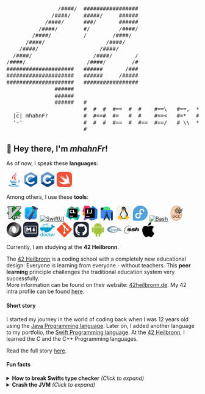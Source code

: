 <pre style="line-height:125%">
                /####/  #################                                      
              /####/    #####/     ######                                      
            /####/      ###/       ######                                      
          /####/        #/         /####/                                      
        /####/          /        /####/                                        
      /####/                   /####/                                          
    /####/                   /####/                                            
  /####/                   /####/       /                                      
/####/                   /####/        /#                                      
#####################   ######       /###                                      
#####################   ######     /#####                                      
#####################   #################                                      
               ######                                                          
               ######                                                          
               ######   #                                                      
   _                    #  #  #  #==  #  #    #==\   #==,  *==*  #\\  #  #\\  #
  |c| mhahnFr           #  #==#  #=   #  #    #==<   #=*   #  #  # \\ #  # \\ #
  '-'                   #  #  #  #==  #  #==  #==/   # \\  *==*  #  \\#  #  \\#
                        #                                                      
</pre>

## 👋 Hey there, I'm *mhahnFr*!
As of now, I speak these **languages**:
<p align="left">
<a href="https://en.wikipedia.org/wiki/Java_(programming_language)" target="_blank" title="Java">  <img src="https://raw.githubusercontent.com/devicons/devicon/master/icons/java/java-original.svg"           alt="Java Programming language"  width="40" height="40"/></a>
<a href="https://en.wikipedia.org/wiki/C_(programming_language)"    target="_blank" title="C">     <img src="https://raw.githubusercontent.com/devicons/devicon/master/icons/c/c-original.svg"                 alt="C Programming language"     width="40" height="40"/></a>
<a href="https://en.wikipedia.org/wiki/C%2B%2B"                     target="_blank" title="C++">   <img src="https://raw.githubusercontent.com/devicons/devicon/master/icons/cplusplus/cplusplus-original.svg" alt="C++ Programming language"   width="40" height="40"/></a>
<a href="https://www.swift.org/about"                               target="_blank" title="Swift"> <img src="https://raw.githubusercontent.com/tandpfun/skill-icons/main/icons/Swift.svg"                      alt="Swift Programming language" width="40" height="40"/></a>
</p>

Among others, I use these **tools**:
<p align="left">
<a href="https://en.wikipedia.org/wiki/Vim_(text_editor)" target="_blank" title="Vim">            <img src="https://github.com/devicons/devicon/raw/master/icons/vim/vim-original.svg"                                          alt="Vim"             width="40" height="40"/></a>
<a href="https://developer.apple.com/xcode/"              target="_blank" title="Xcode">          <img src="https://github.com/devicons/devicon/raw/master/icons/xcode/xcode-original.svg"                                      alt="Xcode"           width="40" height="40"/></a>
<a href="https://developer.apple.com/xcode/swiftui/"      target="_blank" title="SwiftUI">        <img src="https://developer.apple.com/assets/elements/icons/swiftui/swiftui-96x96_2x.png"                                     alt="SwiftUI"         width="40" height="40"/></a>
<a href="https://www.jetbrains.com/clion/"                target="_blank" title="CLion">          <img src="https://github.com/devicons/devicon/raw/develop/icons/clion/clion-original.svg"                                     alt="CLion"           width="40" height="40"/></a>
<a href="https://www.jetbrains.com/intellij/"             target="_blank" title="IntelliJ">       <img src="https://github.com/devicons/devicon/raw/develop/icons/intellij/intellij-original.svg"                               alt="IntelliJ"        width="40" height="40"/></a>
<a href="https://developer.android.com/studio"            target="_blank" title="Android Studio"> <img src="https://github.com/devicons/devicon/raw/master/icons/androidstudio/androidstudio-original.svg"                      alt="Android Studio"  width="40" height="40"/></a>
<a href="https://en.wikipedia.org/wiki/Linux"             target="_blank" title="Linux">          <img src="https://github.com/tandpfun/skill-icons/raw/main/icons/Linux-Light.svg"                                             alt="Linux"           width="40" height="40"/></a>
<a href="https://getfedora.org"                           target="_blank" title="Fedora">         <img src="https://github.com/devicons/devicon/raw/master/icons/fedora/fedora-plain.svg"                                       alt="Fedora"          width="40" height="40"/></a>
<a href="https://www.gnu.org/software/bash/"              target="_blank" title="Bash">           <img src="https://raw.githubusercontent.com/yurijserrano/Github-Profile-Readme-Logos/master/programming%20languages/bash.svg" alt="Bash"            width="40" height="40"/></a>
<a href="https://gcc.gnu.org/"                            target="_blank" title="GCC">            <img src="https://raw.githubusercontent.com/devicons/devicon/master/icons/gcc/gcc-original.svg"                               alt="GCC"             width="40" height="40"/></a>
<a href="https://www.json.org/json-en.html"               target="_blank" title="JSON">           <img src="https://github.com/devicons/devicon/raw/develop/icons/json/json-original.svg"                                       alt="JSON"            width="40" height="40"/></a>
<a href="https://en.wikipedia.org/wiki/Markdown"          target="_blank" title="Markdown">       <img src="https://github.com/tandpfun/skill-icons/raw/main/icons/Markdown-Dark.svg"                                           alt="Markdown"        width="40" height="40"/></a>
<a href="https://www.docker.com"                          target="_blank" title="Docker">         <img src="https://github.com/devicons/devicon/raw/master/icons/docker/docker-plain-wordmark.svg"                              alt="Docker"          width="40" height="40"/></a>
<a href="https://git-scm.com"                             target="_blank" title="Git">            <img src="https://github.com/devicons/devicon/raw/master/icons/git/git-plain.svg"                                             alt="Git"             width="40" height="40"/></a>
<a href="https://www.github.com"                          target="_blank" title="GitHub">         <img src="https://github.com/tandpfun/skill-icons/raw/main/icons/Github-Dark.svg"                                             alt="GitHub"          width="40" height="40"/></a>
<a href="https://developer.android.com"                   target="_blank" title="Android">        <img src="https://github.com/devicons/devicon/raw/master/icons/android/android-plain.svg"                                     alt="Android"         width="40" height="40"/></a>
<a href="https://en.wikipedia.org/wiki/OpenGL"            target="_blank" title="OpenGL">         <img src="https://github.com/devicons/devicon/raw/master/icons/opengl/opengl-original.svg"                                    alt="OpenGL"          width="40" height="40"/></a>
<a href="https://en.wikipedia.org/wiki/Secure_Shell"      target="_blank" title="SSH">            <img src="https://github.com/devicons/devicon/raw/master/icons/ssh/ssh-original-wordmark.svg"                                 alt="SSH"             width="40" height="40"/></a>
<a href="https://developer.apple.com"                     target="_blank" title="Apple">          <img src="https://github.com/devicons/devicon/raw/master/icons/apple/apple-original.svg"                                      alt="Apple's systems" width="40" height="40"/></a>
</p>

Currently, I am studying at the **42 Heilbronn**.

The [42 Heilbronn] is a coding school with a completely new educational design:
Everyone is learning from everyone - without teachers. This **peer learning** principle
challenges the traditional education system very successfully.  
More information can be found on their
website: [42heilbronn.de](https://www.42heilbronn.de/learncoderepeat).
My 42 intra profile can be found [here](https://profile.intra.42.fr/users/mhahn).

#### Short story
I started my journey in the world of coding back when I was 12 years old using the [Java Programming language]. Later on,
I added another language to my portfolio, the [Swift Programming language]. At the [42 Heilbronn], I learned the
C and the C++ Programming languages.

Read the full story [here](https://www.github.com/mhahnFr/mhahnFr/blob/main/story.md).

#### Fun facts
<details><summary><b>How to break Swifts type checker</b> <i>(Click to expand)</i></summary>

```Swift
let data: [UInt8] = [ 128, 128, 128, 128 ]

let i: Int = data[0] & 0xff << 24
           | data[1] & 0xff << 16
           | data[2] & 0xff <<  8
           | data[3] & 0xff <<  0
```
<details><summary><b>Correct solution</b> <i>(Click to expand)</i></summary>

```Swift
let i: Int = Int(data[0]) & 0xff << 24
           | Int(data[1]) & 0xff << 16
           | Int(data[2]) & 0xff <<  8
           | Int(data[3]) & 0xff <<  0
```
</details>
Discovered while writing <a href="https://github.com/mhahnFr/SecretPathway_macOS/blob/main/src/helper/Int2Data.swift#L36">this</a> piece of code.
</details>

<details><summary><b>Crash the JVM</b> <i>(Click to expand)</i></summary>

```Java
import java.lang.reflect.Field;
import sun.misc.Unsafe;

class Breaker {
    private final Unsafe unsafe;
    
    public Breaker() throws Exception {
        final var field = Unsafe.class.getDeclaredField("theUnsafe");
        field.setAccessible(true);
        
        unsafe = (Unsafe) field.get(null);
        
        segfault();
        freeError();
    }
    
    private void freeError() { unsafe.freeMemory(Integer.MAX_VALUE); }
    
    private void segfault() { unsafe.putByte(Integer.MAX_VALUE, (byte) 0); }
    
    public static void main(String[] args) throws Exception { new Breaker(); }
}
```

</details>

[Swift Programming language]: https://www.github.com/apple/swift
[42 Heilbronn]: https://www.42heilbronn.de/learncoderepeat
[Java Programming language]: https://www.github.com/openjdk
